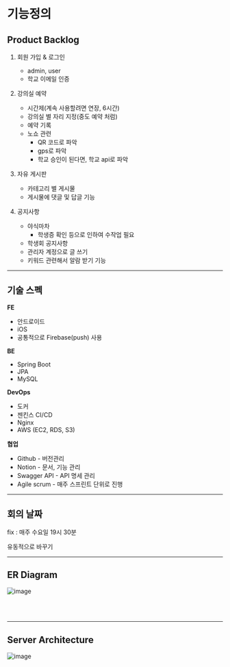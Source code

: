 # 기능정의

## Product Backlog

1. 회원 가입 & 로그인
    - admin, user
    - 학교 이메일 인증
   

2. 강의실 예약
    - 시간제(계속 사용할려면 연장, 6시간)
    - 강의실 별 자리 지정(중도 예약 처럼)
    - 예약 기록
    - 노쇼 관련
        - QR 코드로 파악
        - gps로 파악
        - 학교 승인이 된다면, 학교 api로 파악
   

3. 자유 게시판
   - 카테고리 별 게시물
   - 게시물에 댓글 및 답글 기능
   

4. 공지사항
    - 야식마차
        - 학생증 확인 등으로 인하여 수작업 필요
    - 학생회 공지사항
    - 관리자 계정으로 글 쓰기
    - 키워드 관련해서 알람 받기 기능
   
   
---

## 기술 스펙

**FE**

- 안드로이드
- iOS
- 공통적으로 Firebase(push) 사용

**BE**

- Spring Boot
- JPA  
- MySQL

**DevOps**

- 도커
- 젠킨스 CI/CD
- Nginx
- AWS (EC2, RDS, S3)

**협업**

- Github - 버전관리
- Notion - 문서, 기능 관리
- Swagger API - API 명세 관리
- Agile scrum - 매주 스프린트 단위로 진행

---

## 회의 날짜

fix : 매주 수요일 19시 30분

유동적으로 바꾸기

---

## ER Diagram

![image](https://user-images.githubusercontent.com/51476083/126072364-43d5aa47-1170-4c20-a1aa-32f3e6c40a68.png)

<br/> <br/>

---

## Server Architecture

![image](https://user-images.githubusercontent.com/51476083/126072379-9245f99b-030e-4b67-965a-0f9742087757.png)
